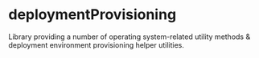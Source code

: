 # deploymentProvisioning
Library providing a number of operating system-related utility methods &amp; deployment environment provisioning helper utilities.
